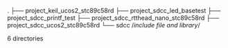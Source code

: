 .
├── project_keil_ucos2_stc89c58rd
├── project_sdcc_led_basetest
├── project_sdcc_printf_test
├── project_sdcc_rtthead_nano_stc89c58rd
├── project_sdcc_ucos2_stc89c58rd
└── sdcc                                       /*include file and library*/

6 directories
